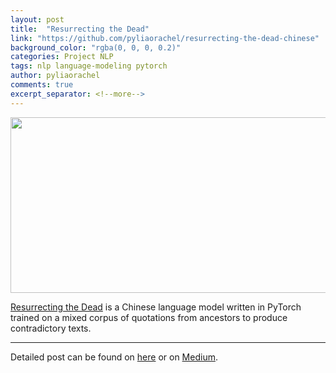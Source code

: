 ```yaml
---
layout: post
title:  "Resurrecting the Dead"
link: "https://github.com/pyliaorachel/resurrecting-the-dead-chinese"
background_color: "rgba(0, 0, 0, 0.2)"
categories: Project NLP
tags: nlp language-modeling pytorch
author: pyliaorachel
comments: true
excerpt_separator: <!--more-->
---
```


<p align="center"><img width="749px" height="281px" src="https://github.com/pyliaorachel/resurrecting-the-dead-chinese/blob/master/img/icon.png?raw=true" /></p>

[Resurrecting the Dead](https://github.com/pyliaorachel/resurrecting-the-dead-chinese) is a Chinese language model written in PyTorch trained on a mixed corpus of quotations from ancestors to produce contradictory texts.

<!--more-->
---

Detailed post can be found on [here](https://pyliaorachel.github.io/blog/tech/nlp/2017/12/24/resurrecting-the-dead-chinese.html) or on [Medium](https://pyliaorachel.github.io/blog/tech/nlp/2017/12/24/resurrecting-the-dead-chinese.html).